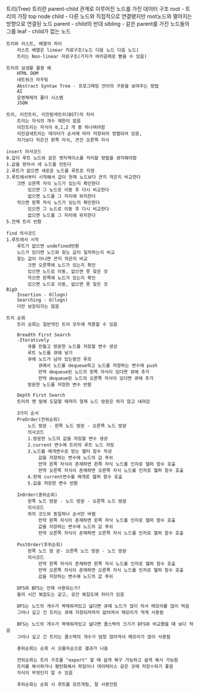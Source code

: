 트리(Tree)
    트리란
        parent-child 관계로 이루어진 노드를 가진 데이터 구조
        root - 트리의 가장 top node
        child - 다른 노드와 직접적으로 연결됐지만 root노드와 멀어지는 방향으로 연결된 노드
        parent - child의 반대
        sibling - 같은 parent를 가진 노드들의 그룹
        leaf - child가 없는 노드

    트리와 리스트, 배열의 차이
        리스트 배열은 linear 자료구조(노드 다음 노드 다음 노드)
        트리는 Non-linear 자료구조(가지가 여러갈래로 뻗을 수 있음)

    트리의 실생활 활용 예
        HTML DOM
        네트워크 라우팅
        Abstract Syntax Tree - 프로그래밍 언어의 구문을 보여주는 방법
        AI
        운영체제의 폴더 시스템
        JSON

    트리, 이진트리, 이진탐색트리(BST)의 차이
        트리는 자식의 개수 제한이 없음
        이진트리는 자식이 0,1,2 개 중 하나여야함
        이진검새트리는 데이터가 순서에 따라 저장되어 정렬되어 있음,
        자기보다 작은건 왼쪽 자식, 큰건 오른쪽 자식
    
    insert 의사코드
    0.값이 루트 노드와 같은 엣지케이스를 처리할 방법을 생각해야함
    1.값을 받아서 새 노드를 만든다
    2.루트가 없으면 새로운 노드를 루트로 지정
    3.루트에서부터 시작해서 값이 현재 노드보다 큰지 작은지 비교한다
        크면 오른쪽 자식 노드가 있는지 확인한다
            있으면 그 노드로 이동 후 다시 비교한다
            없으면 노드를 그 자리에 위치한다
        작으면 왼쪽 자식 노드가 있는지 확인한다
            있으면 그 노드로 이동 후 다시 비교한다
            없으면 노드를 그 자리에 위치한다
    5.전체 트리 반환

    find 의사코드
    1.루트에서 시작
        루트가 없으면 undefined반환
        노드가 있다면 노드와 찾는 값이 일치하는지 비교
        찾는 값이 아니면 큰지 작은지 비교
            크면 오른쪽에 노드가 있는지 확인
            있으면 노드로 이동, 없으면 못 찾은 것
            작으면 왼쪽에 노드가 있는지 확인
            있으면 노드로 이동, 없으면 못 찾은 것
    BigO
        Insertion - O(logn)
        Searching - O(logn)
        다만 보장되지는 않음

    트리 순회
        트리 순회는 일반적인 트리 모두에 적용할 수 있음

        Breadth First Search
        -Iteratively
            큐를 만들고 방문한 노드를 저장할 변수 생성
            루트 노드를 큐에 넣기
            큐에 노드가 남아 있는동안 루프
                큐에서 노드를 dequeue하고 노드를 저장하는 변수에 push
                만약 dequeue된 노드의 왼쪽 자식이 있다면 큐에 추가
                만약 dequeue된 노드의 오른쪽 자식이 있다면 큐에 추가
            방문한 노드를 저장한 변수 반환

        Depth First Search
        트리의 맨 밑에 도달할 때까지 형제 노드 방문은 하지 않고 내려감

        3가지 순서
        PreOrder(전위순회)
            노드 방문 - 왼쪽 노드 방문 - 오른쪽 노드 방문
            의사코드
            1.방문한 노드의 값을 저장할 변수 생성
            2.current 변수에 트리의 루트 노드 저장
            3.노드를 매개변수로 받는 헬터 함수 작성
                값을 저장하는 변수에 노드의 값 푸쉬
                만약 왼쪽 자식이 존재하면 왼쪽 자식 노드를 인자로 헬퍼 함수 호출
                만약 오른쪽 자식이 존재하면 오른쪽 자식 노드를 인자로 헬퍼 함수 호출
            4.현재 current변수를 매개로 헬퍼 함수 호출
            5.값을 저장한 변수 반환

        InOrder(중위순회)
            왼쪽 노드 방문 - 노드 방문 - 오른쪽 노드 방문
            의사코드
            위의 코드와 동일하나 순서만 바뀜
                만약 왼쪽 자식이 존재하면 왼쪽 자식 노드를 인자로 헬퍼 함수 호출
                값을 저장하는 변수에 노드의 값 푸쉬
                만약 오른쪽 자식이 존재하면 오른쪽 자식 노드를 인자로 헬퍼 함수 호출

        PostOrder(후위순회)
            왼쪽 노드 방 문- 오른쪽 노드 방문 - 노드 방문
            의사코드
                만약 왼쪽 자식이 존재하면 왼쪽 자식 노드를 인자로 헬퍼 함수 호출
                만약 오른쪽 자식이 존재하면 오른쪽 자식 노드를 인자로 헬퍼 함수 호출
                값을 저장하는 변수에 노드의 값 푸쉬
    
        DFS와 BFS는 언제 사용되는가?
        둘의 시간 복잡도는 같고, 공간 복잡도에 차이가 있음

        DFS는 노드의 개수가 꽉채워져있고 넓다면 큐에 노드가 많이 차서 메모리를 많이 먹음
        그러나 깊고 긴 트리는 큐에 저장되자마자 없어져서 메모리가 적게 사용됨

        BFS는 노드의 개수가 꽉채워져있고 넓다면 콜스택의 크기가 DFS와 비교했을 때 보다 적음
        그러나 깊고 긴 트리는 콜스택의 개수가 엄청 많아져서 메모리가 많이 사용됨
        
        중위순회는 순회 시 오름차순으로 결과가 나옴

        전위순회는 트리 구조를 "export" 할 때 쉽게 복구 가능하고 쉽게 복사 가능함
        트리를 복사하거나 평탄화해서 파일이나 데이테이스 같은 곳에 저장ㅇ하기 좋음
        자식이 무엇인지 알 수 있음

        후위순회는 순회 시 루트를 모르게됨, 잘 사용안함
        
